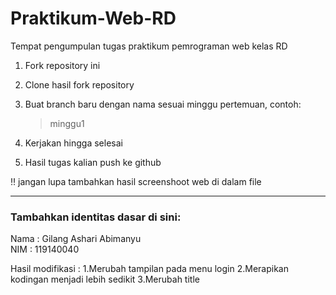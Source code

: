 # Praktikum-Web-RD

Tempat pengumpulan tugas praktikum pemrograman web kelas RD

1. Fork repository ini 
2. Clone hasil fork repository
3. Buat branch baru dengan nama sesuai minggu pertemuan, contoh:
    > minggu1
 
4. Kerjakan hingga selesai
5. Hasil tugas kalian push ke github

:bangbang:
jangan lupa tambahkan hasil screenshoot web di dalam file

<hr>

### Tambahkan identitas dasar di sini: 

Nama  : Gilang Ashari Abimanyu
<br>
NIM   : 119140040

Hasil modifikasi :
1.Merubah tampilan pada menu login
2.Merapikan kodingan menjadi lebih sedikit
3.Merubah title

